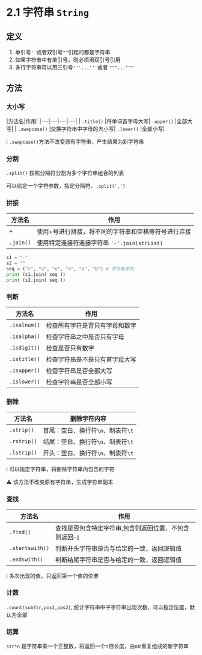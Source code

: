 # 2.1 字符串 `String`

## 定义

1. 单引号`''`或者双引号`""`引起的都是字符串
2. 如果字符串中有单引号，则必须用双引号引用
3. 多行字符串可以用三引号`'''...'''`或者 `"""..."""`

## 方法

### 大小写

|方法名|作用|
|---|---|---|---|
| `.title()` |将单词首字母大写| `.upper()` |全部大写|
| `.swapcase()` |交换字符串中字母的大小写| `.lower()` |全部小写|

:information_source: `.swapcase()`方法不改变原有字符串，产生结果为新字符串

### 分割

`.split()` 按照分隔符分割为多个字符串组合的列表

可以给定一个字符参数，指定分隔符，`.split(',')`

### 拼接

|方法名|作用|
|---|---|
|`+`|使用+号进行拼接，将不同的字符串和空格等符号进行连接|
|`.join()`|使用特定连接符连接字符串 `'-'.join(strList)`|

```python
s1 = "-"
s2 = ""
seq = ("r", "u", "n", "o", "o", "b") # 字符串序列
print (s1.join( seq ))
print (s2.join( seq ))
```

### 判断

|方法名|作用|
|---|---|
| `.isalnum()`|检查所有字符是否只有字母和数字|
| `.isalpha()`|检查字符串之中是否只有字母|
| `.isdigit()`|检查是否只有数字|
| `.istitle()`|检查字符串是不是只有首字母大写|
| `.isupper()`|检查字符串是否全部大写|
| `.islower()`|检查字符串是否全部小写|

### 删除

|方法名|删除字符内容|
|---|---|
|`.strip()`|首尾：空白、换行符`\n`、制表符`\t`|
|`.rstrip()`|结尾：空白、换行符`\n`、制表符`\t`|
|`.lstrip()`|开头：空白、换行符`\n`、制表符`\t`|

:information_source: 可以指定字符串，将删除字符串内包含的字符

:warning: 该方法不改变原有字符串，生成字符串副本

### 查找

|方法名|作用|
|---|---|
|`.find()` |查找是否包含特定字符串,包含则返回位置，不包含则返回`-1` |
|`.startswith()`|判断开头字符串是否与给定的一致，返回逻辑值|
|`.endswith()`|判断结尾字符串是否与给定的一致，返回逻辑值|

:information_source: 多次出现的值，只返回第一个值的位置

### 计数

`.count(subStr,pos1,pos2)`, 统计字符串中子字符串出现次数，可以指定位置，默认为全部

### 运算

`str*n` 是字符串乘一个正整数，将返回一个n倍长度，由str重复组成的新字符串
